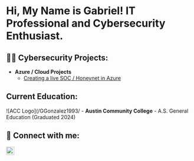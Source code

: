 <h1>Hi, My Name is Gabriel! IT Professional and Cybersecurity Enthusiast.</h1>

<h2>👨‍💻 Cybersecurity Projects:</h2>

- <b>Azure / Cloud Projects</b>
  - [Creating a live SOC / Honeynet in Azure](https://github.com/GGonzalez1993/AzureLab-SOC)
 

<h2>Current Education:</h2>
![ACC Logo](/GGonzalez1993/
- <b>Austin Community College</b>
  - A.S. General Education (Graduated 2024)


<h2> 🤳 Connect with me:</h2>

[<img align="left" alt="GabrielGonzalez | LinkedIn" width="22px" src="https://cdn.jsdelivr.net/npm/simple-icons@v3/icons/linkedin.svg" />][linkedin]

[linkedin]: https://www.linkedin.com/in/gabriel-giovanni-gonzalez/

<!--
**GGonzalez1993/GGonzalez1993** is a ✨ _special_ ✨ repository because its `README.md` (this file) appears on your GitHub profile.

Here are some ideas to get you started:

- 🔭 I’m currently working on ...
- 🌱 I’m currently learning ...
- 👯 I’m looking to collaborate on ...
- 🤔 I’m looking for help with ...
- 💬 Ask me about ...
- 📫 How to reach me: ...
- 😄 Pronouns: ...
- ⚡ Fun fact: ...
-->
